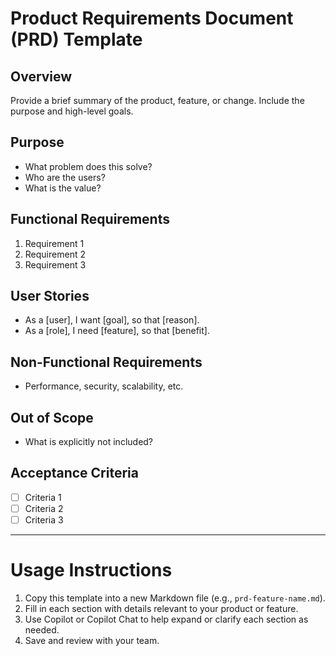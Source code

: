 # Product Requirements Document (PRD) Template

## Overview

Provide a brief summary of the product, feature, or change. Include the purpose and high-level goals.

## Purpose
- What problem does this solve?
- Who are the users?
- What is the value?

## Functional Requirements
1. Requirement 1
2. Requirement 2
3. Requirement 3

## User Stories
- As a [user], I want [goal], so that [reason].
- As a [role], I need [feature], so that [benefit].

## Non-Functional Requirements
- Performance, security, scalability, etc.

## Out of Scope
- What is explicitly not included?

## Acceptance Criteria
- [ ] Criteria 1
- [ ] Criteria 2
- [ ] Criteria 3

---

# Usage Instructions

1. Copy this template into a new Markdown file (e.g., `prd-feature-name.md`).
2. Fill in each section with details relevant to your product or feature.
3. Use Copilot or Copilot Chat to help expand or clarify each section as needed.
4. Save and review with your team.

